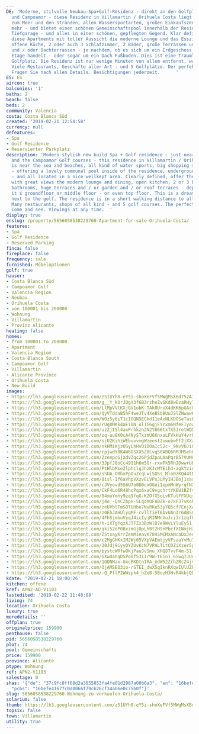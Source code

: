 ```yaml
---
DE: 'Moderne, stilvolle Neubau-Spa+Golf-Residenz - direkt an den Golfplätzen von Vilamartin
  und Campoamor - diese Residenz in Villamartin / Orihuela Costa liegt ebenfalls nahe
  zum Meer und den Stränden, allen Wassersportarten, großen Einkaufszentren und vielem
  mehr - und bietet einen schönen Gemeinschaftspool innerhalb der Residenz, inklusive
  Tiefgarage - und alles in einer schönen, gepflegten Gegend. Klar definiert, bieten
  diese Apartments mit toller Aussicht die moderne Lounge und das Esszimmer, eine
  offene Küche, 2 oder auch 3 Schlafzimmer, 2 Bäder, große Terrassen und / oder Garten-
  und / oder Dachterrassen - je nachdem, ob es sich um ein Erdgeschoss oder eine mittlere
  Etage handelt - oder sogar um ein Dach Fußboden. Dies ist eine Traumlage neben dem
  Golfplatz. Die Residenz ist nur wenige Minuten von allem entfernt, was Sie benötigen:
  Viele Restaurants, Geschäfte aller Art - und 5 Golfplätze. Der perfekte Urlaubsort.
  Fragen Sie nach allen Details. Besichtigungen jederzeit.      '
ES: ES
aircon: true
balconies: '1'
baths: 2
beach: false
beds: 2
community: Valencia
costa: Costa Blanca Süd
created: '2019-02-21 12:54:58'
currency: null
defeatures:
- Spa
- Golf Residence
- Reservierter Parkplatz
description: 'Modern stylish new build Spa + Golf residence - just near the Villamartin
  and the Campoamor Golf courses - this residence in Villamartin / Orihuela Costa
  is near the sea and beaches, all kind of water sports, big shopping malls and more
  - offering a lovely communal pool inside of the residence, underground parking included
  - and all located in a nice wellkept area. Clearly defined, offer these apartments
  with great views the modern lounge and dining, open kitchen, 2 or 3 bedrooms, 2
  bathrooms, huge terraces and / or garden and / or roof terraces - depending whether
  it ́s groundfloor or middle floor - or even top floor. This is a dream location
  next to the golf. The residence is in a short walking distance to all you may need:
  Many restaurants, shops of all kind - and 5 golf courses. The perfect holiday location.
  Come and see. Viewings at any time.  '
display: true
enslug: /property/5656058538229760-Apartment-for-sale-Orihuela-Costa/
features:
- Spa
- Golf Residence
- Reserved Parking
finca: false
fireplace: false
frequency: sale
furnished: Möbeloptionen
golf: true
hauser:
- Costa Blanca Süd
- Campoamor Golf
- Valencia Region
- Neubau
- Orihuela Costa
- von 100001 bis 200000
- Wohnung
- Villamartin
- Provinz Alicante
heating: false
homes:
- from 100001 to 200000
- Apartment
- Valencia Region
- Costa Blanca South
- Campoamor Golf
- Villamartin
- Alicante Province
- Orihuela Costa
- New Build
images:
- https://lh3.googleusercontent.com/z51UYh8-eY5i-shoXeFVf5MWgMsXBd75zA1zAtMyRmTl-SqPzHpuzeUrZ2scPxQ7Rb7mPlB5eeW3aObU-_o=w640-rj-e30-l100
- https://lh3.googleusercontent.com/g__Y_kOrJOgY3f6B3rzheZvSKd8wEzaRHyl68e8VlgMWvvG-vJ7V32ySUWig_YyKJtBDUTCtIKgAMxsyzwm1Hw=w640-rj-e30-l100
- https://lh3.googleusercontent.com/LlMpVVtKXjGV1obK-TAk0UrvX4dKK6pGArU-p-xX0WaYvkuuLrYp7BPfUMs13D1_ClbtIzf-uMLgx_CxCaY2=w640-rj-e30-l100
- https://lh3.googleusercontent.com/QyVTddaB5hF4weJTv4XeBSbBUuJSlZNwawKzujKzc0MnWk7vs-NXFtF1SgTuJiPrwRL93eLN4khcCDzW8S7f=w640-rj-e30-l100
- https://lh3.googleusercontent.com/WOz5y6iT1cIOQN5ECkd11eAxNLKDOSeTasF3UpMZJTsU3kjI9eIYCMG2JTfTkV9xXAct0LyHw7PpGDSNgfUL0A=w640-rj-e30-l100
- https://lh3.googleusercontent.com/rUq0NKk4aEi0N_ol1G6gjFYrxm6NfeFIyowOLpLhwbQbKZuhmxFQdFHPleWpoR1X8z-Nz7YlF1_hGZawAAQ=w640-rj-e30-l100
- https://lh3.googleusercontent.com/uzZjISl4axPrhkzn2N2Y666txTX5JretWQMC7lCDjp8MWkf8ROdilyxY0YnK9xcAqHBGSGgslNYWJmw3AcaI=w640-rj-e30-l100
- https://lh3.googleusercontent.com/zq-au8K0cA4NySTxzmU6KnxaLFVkHuY4vrb_J39epzHq7psM6B4gJrEkx2qnhLANVcOFzVLDyq5byypxMY18-A=w640-rj-e30-l100
- https://lh3.googleusercontent.com/sjU2KihzWEbuovmgWzeesf2uwubwFf2jXXaGa2mWq-iyz0BqBGcl0-CcAz-7CfZkd0Wg3FWCbuWP7ek97mfQ=w640-rj-e30-l100
- https://lh3.googleusercontent.com/nkHMiKjzOSyLhHvOiD0aIc52c-_9NvVOJi899akCwejcO9Qr0oHNwD_dCHGs1CFUeNv2tfdQJGDjTo2XtVwt_A=w640-rj-e30-l100
- https://lh3.googleusercontent.com/rpjwdY8K4W8DSXX5Z0LvqS0ABQ6RMJMSehH52hhTuUOACVysVOivje6IVw2lQO0Ice05mpdqsXiwtua5oWPo=w640-rj-e30-l100
- https://lh3.googleusercontent.com/ZzenpcGjXdVZqc26PjdZpaLAaPqrB57VUMU3gLoqqWtu6bCMI-qi58jPXJICa3Abfz-hAdvp79B9WACTY8tO=w640-rj-e30-l100
- https://lh3.googleusercontent.com/3JpfJ0nCc49I1h6m5Or-rxwFk5RhJDwwrUBQBPV6pUMbklFTTNLvs1BoSVOCoaR12Q8M7r38T0ylXEIiKGWVtg=w640-rj-e30-l100
- https://lh3.googleusercontent.com/PtHlbMse2lphclgJhzKJcMTEih4-agkYziq4aBg93-Ix_AULsC_tlYI5s7QYESiZe4cKuga1vBZiM4JHMe4=w640-rj-e30-l100
- https://lh3.googleusercontent.com/sSUA_ORbxPpOuZcqLwiSOSs_Mlo0zKQ44tNbR5-snY5fZbeKn-tV2HpJLtqHnKmBU4FApbSNnre7Y7Ok9EI=w640-rj-e30-l100
- https://lh3.googleusercontent.com/8isl-If6aVhpVXzvELVPxJLMyIHJBoj1saa2jB9XJlF9-tvs2zzMvBi2ALodBAi1FDMujMFlBBC3NM8cLGU=w640-rj-e30-l100
- https://lh3.googleusercontent.com/cJVyovd5S6U7o0D0cxOGoiIepmMnWyrqfNXMLdNMV4Wftdrf-FZqyWt8OwS49gWzS2o-F94wOwo52cKFrSfO1g=w640-rj-e30-l100
- https://lh3.googleusercontent.com/CkF4Lo6R48hcPqx6xaC9vgchrtYKEU1BZfv9v71Tsi4w_Bmyds9KqEiP6-ONYaeof3pnPbd58cKtJNdHS_DLmw=w640-rj-e30-l100
- https://lh3.googleusercontent.com/04muYmhy9zq9fqG-KZOfX5oLvKTulFFXUqxenG7gHOd_TtXxyDCSUZPg38iX1MJq9g931PC4xuz_bHd4bA=w640-rj-e30-l100
- https://lh3.googleusercontent.com/j4o_-QnCZbpH-5LqoXOFA0Zk-o7kFJ7vKoNAdfitUdf_CBtRAXNKjrfnBEbGoXIXsonUv9E9_1hPDSiSjkNn=w640-rj-e30-l100
- https://lh3.googleusercontent.com/zeUVblTmSDTUHbu7NvRKe53yYQScf7EnjXwOU40kKoCOIyHXaNbAEwmcspGpfxKRHs_UGalrs0t5Tqbs8H6c=w640-rj-e30-l100
- https://lh3.googleusercontent.com/z0EhJAHUlyqMF-cvllTieT6bvUAnIr6dBSCc-NrQMLOLNPT1-wuBq9Eqy8qFHmK56mlneRoFWe-SReOFgJkMxg=w640-rj-e30-l100
- https://lh3.googleusercontent.com/4FhSjmbuVyqJ4icIyjRINMnVuJci3r1zgfhFyCvkgnyyp1zgUTtddURyR23EJod1cSF5sV_VMAiznm1omHK2=w640-rj-e30-l100
- https://lh3.googleusercontent.com/h-iXTgYqzXJTFZx3BzWlO7e9WvLYluEy51_NRM2TfWDLhLzcV7CR6cCgOOZh381pFxF4ZUBWnk4YnbuDaSqN-Q=w640-rj-e30-l100
- https://lh3.googleusercontent.com/qki52oP08xzmGjDpLhBt2H9nPbcfXINmjHzqCmx4bF3Jv4EGzRS7cY3A8OHLqUlnc68n07ZcBkkYmv7pCcuASw=w640-rj-e30-l100
- https://lh3.googleusercontent.com/ZStxayKrrZemMieavK784SMCMxANcaDxJedusvGXTJNORTgHgai2m93Br29tTV0rgD6y_mxDM0pvy-2ASgHqyQ=w640-rj-e30-l100
- https://lh3.googleusercontent.com/c2MgGHKxIMJWj05VXpVAEmtjyVFsauYvMu7u1mpUTB_5rlM2Ve4ojXLDPsWL8vaqBuJ5W7QtzCAEv3BRgIUj=w640-rj-e30-l100
- https://lh3.googleusercontent.com/20Jdj9iyyDYZUvKcN7VPALTLtCDZiXzer5pXXH-lO6NAVIPiPxJF96tBgU6J8qFJfAZlJ69bjE68cfMqGzs-jw=w640-rj-e30-l100
- https://lh3.googleusercontent.com/bystcWRfwOkjPauJvSmu_XHQ87vvF4m-51-a9a3AXnako2AnKhzVFQxXQscIvP4bVarSJhQjq2xhVq0Sszo=w640-rj-e30-l100
- https://lh3.googleusercontent.com/GXwdahqD5Po0f53iIr9W-tEin1_65wq7JUn3wTSSG-i_fmLuEs9NwtbyrzWCGQnA3lx8fghJtv_kY3aIkHwP2A=w640-rj-e30-l100
- https://lh3.googleusercontent.com/1QQNNax-GxcPKDtnIRA_ndW52ZrhZRcZ4jvFoyuP_Wy8Q-yOjyPIZafrFeEPzNJalEfmBNJ7-jS0MIcg90cG=w640-rj-e30-l100
- https://lh3.googleusercontent.com/OjAMSEO3io-rSTEI_dwX5qIknRXqwIUlUZkO9XfSE8Y8v1IWRc5vMDralKcuvGLLkqvZuxdVt3WBLZG3Wmk=w640-rj-e30-l100
- https://lh3.googleusercontent.com/-Q_PflP2WWzpk4_hZeB-5BozH3HvR4kbjQDvu-iiiVyX49YfM6BJaXaCQw87zKBXlMAHb4aDbbXtm0h8KmQ=w640-rj-e30-l100
kdate: '2019-02-21 18:00:26'
kitchen: offene
kref: APN2-AD-V1103
lastedited: '2019-02-22 11:40:08'
living: 74
location: Orihuela Costa
luxury: true
moredetails: ''
offplan: true
originalprice: 159900
penthouse: false
pid: 5656058538229760
plot: 74
pool: Gemeinschafts
price: 159900
province: Alicante
ptype: Wohnung
ref: APN2-V1103
salestage: 0
shas: '{"de": "37c9fc8ff68d2a3055853fa4fe01d2987a00b0a3", "en": "16befe41677c0d0066f79cb26cf34ab6e0c75b0f",
  "pcbs": "16befe41677c0d0066f79cb26cf34ab6e0c75b0f"}'
slug: 5656058538229760-Wohnung-zu-verkaufen-Orihuela-Costa/
solarium: false
thumb: https://lh3.googleusercontent.com/z51UYh8-eY5i-shoXeFVf5MWgMsXBd75zA1zAtMyRmTl-SqPzHpuzeUrZ2scPxQ7Rb7mPlB5eeW3aObU-_o=w400-h240-n-rj-e30-l100
topsix: false
town: Villamartin
utility: true
---
```

